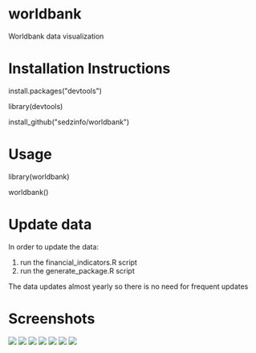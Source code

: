 # worldbank
Worldbank data visualization

# Installation Instructions

install.packages("devtools")

library(devtools)

install_github("sedzinfo/worldbank")

# Usage

library(worldbank)

worldbank()

# Update data

In order to update the data:
1. run the financial_indicators.R script
2. run the generate_package.R script

The data updates almost yearly so there is no need for frequent updates

# Screenshots

<img src="https://raw.githubusercontent.com/sedzinfo/worldbank/master/worldbank1.png">
<img src="https://raw.githubusercontent.com/sedzinfo/worldbank/master/worldbank2.png">
<img src="https://raw.githubusercontent.com/sedzinfo/worldbank/master/worldbank3.png">
<img src="https://raw.githubusercontent.com/sedzinfo/worldbank/master/worldbank4.png">
<img src="https://raw.githubusercontent.com/sedzinfo/worldbank/master/worldbank5.png">
<img src="https://raw.githubusercontent.com/sedzinfo/worldbank/master/worldbank6.png">
<img src="https://raw.githubusercontent.com/sedzinfo/worldbank/master/worldbank7.png">
